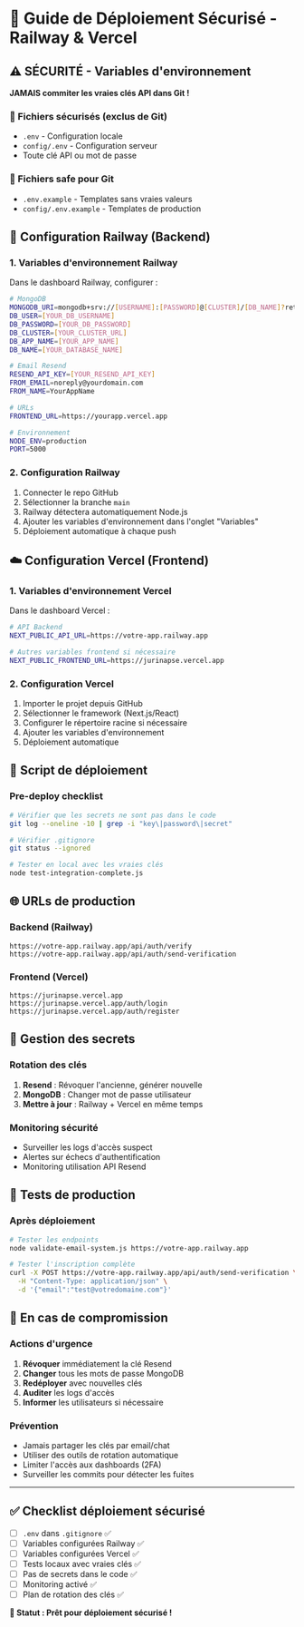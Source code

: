 # 🔐 Guide de Déploiement Sécurisé - Railway & Vercel

## ⚠️ SÉCURITÉ - Variables d'environnement

**JAMAIS commiter les vraies clés API dans Git !**

### 📁 Fichiers sécurisés (exclus de Git)
- `.env` - Configuration locale
- `config/.env` - Configuration serveur
- Toute clé API ou mot de passe

### 📁 Fichiers safe pour Git
- `.env.example` - Templates sans vraies valeurs
- `config/.env.example` - Templates de production

## 🚀 Configuration Railway (Backend)

### 1. Variables d'environnement Railway
Dans le dashboard Railway, configurer :

```bash
# MongoDB
MONGODB_URI=mongodb+srv://[USERNAME]:[PASSWORD]@[CLUSTER]/[DB_NAME]?retryWrites=true&w=majority&appName=[APP_NAME]
DB_USER=[YOUR_DB_USERNAME]
DB_PASSWORD=[YOUR_DB_PASSWORD]
DB_CLUSTER=[YOUR_CLUSTER_URL]
DB_APP_NAME=[YOUR_APP_NAME]
DB_NAME=[YOUR_DATABASE_NAME]

# Email Resend
RESEND_API_KEY=[YOUR_RESEND_API_KEY]
FROM_EMAIL=noreply@yourdomain.com
FROM_NAME=YourAppName

# URLs
FRONTEND_URL=https://yourapp.vercel.app

# Environnement
NODE_ENV=production
PORT=5000
```

### 2. Configuration Railway
1. Connecter le repo GitHub
2. Sélectionner la branche `main`
3. Railway détectera automatiquement Node.js
4. Ajouter les variables d'environnement dans l'onglet "Variables"
5. Déploiement automatique à chaque push

## ☁️ Configuration Vercel (Frontend)

### 1. Variables d'environnement Vercel
Dans le dashboard Vercel :

```bash
# API Backend
NEXT_PUBLIC_API_URL=https://votre-app.railway.app

# Autres variables frontend si nécessaire
NEXT_PUBLIC_FRONTEND_URL=https://jurinapse.vercel.app
```

### 2. Configuration Vercel
1. Importer le projet depuis GitHub
2. Sélectionner le framework (Next.js/React)
3. Configurer le répertoire racine si nécessaire
4. Ajouter les variables d'environnement
5. Déploiement automatique

## 🔧 Script de déploiement

### Pre-deploy checklist
```bash
# Vérifier que les secrets ne sont pas dans le code
git log --oneline -10 | grep -i "key\|password\|secret"

# Vérifier .gitignore
git status --ignored

# Tester en local avec les vraies clés
node test-integration-complete.js
```

## 🌐 URLs de production

### Backend (Railway)
```
https://votre-app.railway.app/api/auth/verify
https://votre-app.railway.app/api/auth/send-verification
```

### Frontend (Vercel)
```
https://jurinapse.vercel.app
https://jurinapse.vercel.app/auth/login
https://jurinapse.vercel.app/auth/register
```

## 🔐 Gestion des secrets

### Rotation des clés
1. **Resend** : Révoquer l'ancienne, générer nouvelle
2. **MongoDB** : Changer mot de passe utilisateur
3. **Mettre à jour** : Railway + Vercel en même temps

### Monitoring sécurité
- Surveiller les logs d'accès suspect
- Alertes sur échecs d'authentification
- Monitoring utilisation API Resend

## 🧪 Tests de production

### Après déploiement
```bash
# Tester les endpoints
node validate-email-system.js https://votre-app.railway.app

# Tester l'inscription complète
curl -X POST https://votre-app.railway.app/api/auth/send-verification \
  -H "Content-Type: application/json" \
  -d '{"email":"test@votredomaine.com"}'
```

## 🚨 En cas de compromission

### Actions d'urgence
1. **Révoquer** immédiatement la clé Resend
2. **Changer** tous les mots de passe MongoDB
3. **Redéployer** avec nouvelles clés
4. **Auditer** les logs d'accès
5. **Informer** les utilisateurs si nécessaire

### Prévention
- Jamais partager les clés par email/chat
- Utiliser des outils de rotation automatique
- Limiter l'accès aux dashboards (2FA)
- Surveiller les commits pour détecter les fuites

---

## ✅ Checklist déploiement sécurisé

- [ ] `.env` dans `.gitignore` ✅
- [ ] Variables configurées Railway ✅
- [ ] Variables configurées Vercel ✅
- [ ] Tests locaux avec vraies clés ✅
- [ ] Pas de secrets dans le code ✅
- [ ] Monitoring activé ✅
- [ ] Plan de rotation des clés ✅

**🎯 Statut : Prêt pour déploiement sécurisé !**
